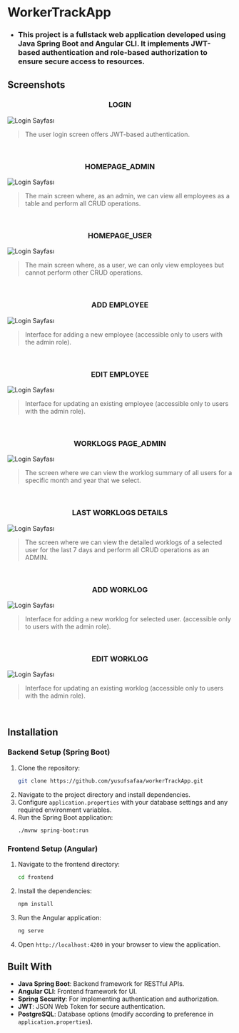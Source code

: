 # WorkerTrackApp
- ### This project is a fullstack web application developed using **Java Spring Boot** and **Angular CLI**. It implements **JWT-based authentication** and **role-based authorization** to ensure secure access to resources.

## Screenshots

<h3 align="center">LOGIN</h3>

![Login Sayfası](/images/login.png)
> The user login screen offers JWT-based authentication.

<br>

<h3 align="center">HOMEPAGE_ADMIN</h3>

![Login Sayfası](/images/anasayfa_admin.png)
> The main screen where, as an admin, we can view all employees as a table and perform all CRUD operations.

<br>

<h3 align="center">HOMEPAGE_USER</h3>

![Login Sayfası](/images/anasayfa_user.png)
> The main screen where, as a user, we can only view employees but cannot perform other CRUD operations.

<br>

<h3 align="center">ADD EMPLOYEE</h3>

![Login Sayfası](/images/calisan_ekle.png)
> Interface for adding a new employee (accessible only to users with the admin role).

<br>

<h3 align="center">EDIT EMPLOYEE</h3>

![Login Sayfası](/images/update_employee.png)
> Interface for updating an existing employee (accessible only to users with the admin role).

<br>

<h3 align="center">WORKLOGS PAGE_ADMIN</h3>

![Login Sayfası](/images/worklog_admin.png)
> The screen where we can view the worklog summary of all users for a specific month and year that we select.

<br>

<h3 align="center">LAST WORKLOGS DETAILS</h3>

![Login Sayfası](/images/son_yedi_gun.png)
> The screen where we can view the detailed worklogs of a selected user for the last 7 days and perform all CRUD operations as an ADMIN.

<br>

<h3 align="center">ADD WORKLOG</h3>

![Login Sayfası](/images/worklog_ekle.png)
> Interface for adding a new worklog for selected user. (accessible only to users with the admin role).

<br>

<h3 align="center">EDIT WORKLOG</h3>

![Login Sayfası](/images/worklog_duzenle.png)
> Interface for updating an existing worklog (accessible only to users with the admin role).

<br>

## Installation

### Backend Setup (Spring Boot)
1. Clone the repository:
    ```bash
    git clone https://github.com/yusufsafaa/workerTrackApp.git
    ```
2. Navigate to the project directory and install dependencies.
3. Configure `application.properties` with your database settings and any required environment variables.
4. Run the Spring Boot application:
    ```bash
    ./mvnw spring-boot:run
    ```

### Frontend Setup (Angular)
1. Navigate to the frontend directory:
    ```bash
    cd frontend
    ```
2. Install the dependencies:
    ```bash
    npm install
    ```
3. Run the Angular application:
    ```bash
    ng serve
    ```
4. Open `http://localhost:4200` in your browser to view the application.


## Built With
- **Java Spring Boot**: Backend framework for RESTful APIs.
- **Angular CLI**: Frontend framework for UI.
- **Spring Security**: For implementing authentication and authorization.
- **JWT**: JSON Web Token for secure authentication.
- **PostgreSQL**: Database options (modify according to preference in `application.properties`).

